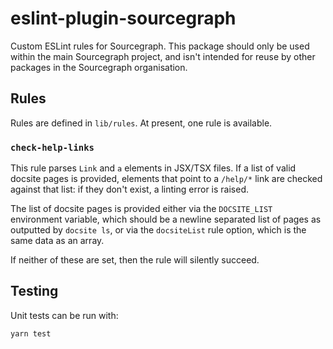 # eslint-plugin-sourcegraph

Custom ESLint rules for Sourcegraph. This package should only be used within
the main Sourcegraph project, and isn't intended for reuse by other packages in
the Sourcegraph organisation.

## Rules

Rules are defined in `lib/rules`. At present, one rule is available.

### `check-help-links`

This rule parses `Link` and `a` elements in JSX/TSX files. If a list of valid
docsite pages is provided, elements that point to a `/help/*` link are checked
against that list: if they don't exist, a linting error is raised.

The list of docsite pages is provided either via the `DOCSITE_LIST` environment
variable, which should be a newline separated list of pages as outputted by
`docsite ls`, or via the `docsiteList` rule option, which is the same data as
an array.

If neither of these are set, then the rule will silently succeed.

## Testing

Unit tests can be run with:

```sh
yarn test
```
